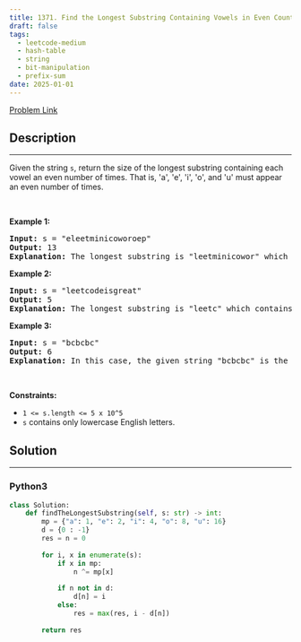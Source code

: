 ```yaml
---
title: 1371. Find the Longest Substring Containing Vowels in Even Counts
draft: false
tags: 
  - leetcode-medium
  - hash-table
  - string
  - bit-manipulation
  - prefix-sum
date: 2025-01-01
---
```


[Problem Link](https://leetcode.com/problems/find-the-longest-substring-containing-vowels-in-even-counts/)

## Description

---
<p>Given the string <code>s</code>, return the size of the longest substring containing each vowel an even number of times. That is, &#39;a&#39;, &#39;e&#39;, &#39;i&#39;, &#39;o&#39;, and &#39;u&#39; must appear an even number of times.</p>

<p>&nbsp;</p>
<p><strong class="example">Example 1:</strong></p>

<pre>
<strong>Input:</strong> s = &quot;eleetminicoworoep&quot;
<strong>Output:</strong> 13
<strong>Explanation: </strong>The longest substring is &quot;leetminicowor&quot; which contains two each of the vowels: <strong>e</strong>, <strong>i</strong> and <strong>o</strong> and zero of the vowels: <strong>a</strong> and <strong>u</strong>.
</pre>

<p><strong class="example">Example 2:</strong></p>

<pre>
<strong>Input:</strong> s = &quot;leetcodeisgreat&quot;
<strong>Output:</strong> 5
<strong>Explanation:</strong> The longest substring is &quot;leetc&quot; which contains two e&#39;s.
</pre>

<p><strong class="example">Example 3:</strong></p>

<pre>
<strong>Input:</strong> s = &quot;bcbcbc&quot;
<strong>Output:</strong> 6
<strong>Explanation:</strong> In this case, the given string &quot;bcbcbc&quot; is the longest because all vowels: <strong>a</strong>, <strong>e</strong>, <strong>i</strong>, <strong>o</strong> and <strong>u</strong> appear zero times.
</pre>

<p>&nbsp;</p>
<p><strong>Constraints:</strong></p>

<ul>
	<li><code>1 &lt;= s.length &lt;= 5 x 10^5</code></li>
	<li><code>s</code>&nbsp;contains only lowercase English letters.</li>
</ul>


## Solution

---
### Python3
``` py title='find-the-longest-substring-containing-vowels-in-even-counts'
class Solution:
    def findTheLongestSubstring(self, s: str) -> int:
        mp = {"a": 1, "e": 2, "i": 4, "o": 8, "u": 16}
        d = {0 : -1}
        res = n = 0
        
        for i, x in enumerate(s):
            if x in mp:
                n ^= mp[x]
            
            if n not in d:
                d[n] = i
            else:
                res = max(res, i - d[n])
        
        return res
                
```

